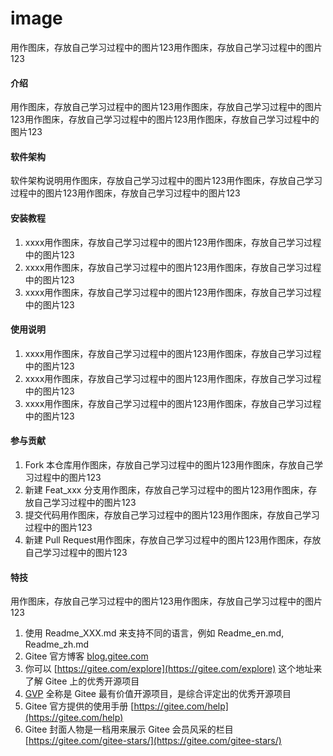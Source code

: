 # image
用作图床，存放自己学习过程中的图片123用作图床，存放自己学习过程中的图片123
#### 介绍
用作图床，存放自己学习过程中的图片123用作图床，存放自己学习过程中的图片123用作图床，存放自己学习过程中的图片123用作图床，存放自己学习过程中的图片123

#### 软件架构
软件架构说明用作图床，存放自己学习过程中的图片123用作图床，存放自己学习过程中的图片123用作图床，存放自己学习过程中的图片123


#### 安装教程

1.  xxxx用作图床，存放自己学习过程中的图片123用作图床，存放自己学习过程中的图片123
2.  xxxx用作图床，存放自己学习过程中的图片123用作图床，存放自己学习过程中的图片123
3.  xxxx用作图床，存放自己学习过程中的图片123用作图床，存放自己学习过程中的图片123

#### 使用说明

1.  xxxx用作图床，存放自己学习过程中的图片123用作图床，存放自己学习过程中的图片123
2.  xxxx用作图床，存放自己学习过程中的图片123用作图床，存放自己学习过程中的图片123
3.  xxxx用作图床，存放自己学习过程中的图片123用作图床，存放自己学习过程中的图片123

#### 参与贡献

1.  Fork 本仓库用作图床，存放自己学习过程中的图片123用作图床，存放自己学习过程中的图片123
2.  新建 Feat_xxx 分支用作图床，存放自己学习过程中的图片123用作图床，存放自己学习过程中的图片123
3.  提交代码用作图床，存放自己学习过程中的图片123用作图床，存放自己学习过程中的图片123
4.  新建 Pull Request用作图床，存放自己学习过程中的图片123用作图床，存放自己学习过程中的图片123


#### 特技
用作图床，存放自己学习过程中的图片123用作图床，存放自己学习过程中的图片123
1.  使用 Readme\_XXX.md 来支持不同的语言，例如 Readme\_en.md, Readme\_zh.md
2.  Gitee 官方博客 [blog.gitee.com](https://blog.gitee.com)
3.  你可以 [https://gitee.com/explore](https://gitee.com/explore) 这个地址来了解 Gitee 上的优秀开源项目
4.  [GVP](https://gitee.com/gvp) 全称是 Gitee 最有价值开源项目，是综合评定出的优秀开源项目
5.  Gitee 官方提供的使用手册 [https://gitee.com/help](https://gitee.com/help)
6.  Gitee 封面人物是一档用来展示 Gitee 会员风采的栏目 [https://gitee.com/gitee-stars/](https://gitee.com/gitee-stars/)
